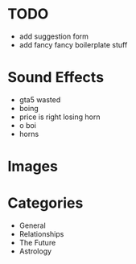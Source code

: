 # TODO
+ add suggestion form
+ add fancy fancy boilerplate stuff

# Sound Effects
+ gta5 wasted
+ boing
+ price is right losing horn
+ o boi
+ horns

# Images

# Categories
+ General
+ Relationships
+ The Future
+ Astrology
